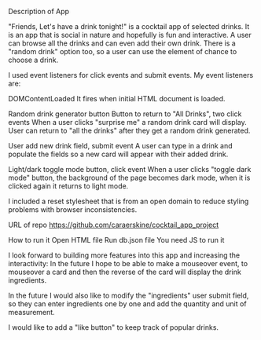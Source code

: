 Description of App

"Friends, Let's have a drink tonight!" is a cocktail app of selected drinks. It is an app that is social in nature and hopefully is fun and interactive. A user can browse all the drinks and can even add their own drink. There is a "random drink" option too, so a user can use the element of chance to choose a drink.

I used event listeners for click events and submit events. My event listeners are:

DOMContentLoaded 
  It fires when initial HTML document is loaded.

Random drink generator button
Button to return to "All Drinks", two click events
  When a user clicks "surprise me" a random drink card will display.
  User can return to "all the drinks" after they get a random drink generated.  

User add new drink field, submit event
  A user can type in a drink and populate the fields so a new card will appear with their added drink.

Light/dark toggle mode button, click event
  When a user clicks "toggle dark mode" button, the background of the page becomes dark mode, when it is clicked again it returns to light mode. 

I included a reset stylesheet that is from an open domain to reduce styling problems with browser inconsistencies. 

URL of repo
https://github.com/caraerskine/cocktail_app_project

How to run it
  Open HTML file
  Run db.json file 
  You need JS to run it

I look forward to building more features into this app and increasing the interactivity:
  In the future I hope to be able to make a mouseover event, to mouseover a card and then the reverse of the card will display the drink ingredients. 

  In the future I would also like to modify the "ingredients" user submit field, so they can enter ingredients one by one and add the quantity and unit of measurement. 

  I would like to add a "like button" to keep track of popular drinks.





